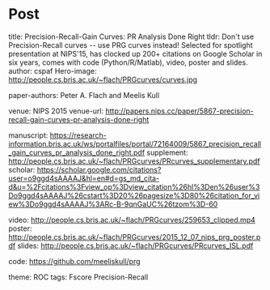 # Post
title: Precision-Recall-Gain Curves: PR Analysis Done Right
tldr: Don't use Precision-Recall curves -- use PRG curves instead! Selected for spotlight presentation at NIPS'15, has clocked up 200+ citations on Google Scholar in six years, comes with code (Python/R/Matlab), video, poster and slides.
author: cspaf
Hero-image: http://people.cs.bris.ac.uk/~flach/PRGcurves/curves.jpg

paper-authors: Peter A. Flach and Meelis Kull

venue: NIPS 2015
venue-url: http://papers.nips.cc/paper/5867-precision-recall-gain-curves-pr-analysis-done-right

manuscript: https://research-information.bris.ac.uk/ws/portalfiles/portal/72164009/5867_precision_recall_gain_curves_pr_analysis_done_right.pdf
supplement: http://people.cs.bris.ac.uk/~flach/PRGcurves/PRcurves_supplementary.pdf
scholar: https://scholar.google.com/citations?user=o9ggd4sAAAAJ&hl=en#d=gs_md_cita-d&u=%2Fcitations%3Fview_op%3Dview_citation%26hl%3Den%26user%3Do9ggd4sAAAAJ%26cstart%3D20%26pagesize%3D80%26citation_for_view%3Do9ggd4sAAAAJ%3ARc-B-9qnGaUC%26tzom%3D-60

video: http://people.cs.bris.ac.uk/~flach/PRGcurves/259653_clipped.mp4
poster: http://people.cs.bris.ac.uk/~flach/PRGcurves/2015_12_07_nips_prg_poster.pdf
slides: http://people.cs.bris.ac.uk/~flach/PRGcurves/PRcurves_ISL.pdf

code: https://github.com/meeliskull/prg

theme: ROC
tags: Fscore Precision-Recall

